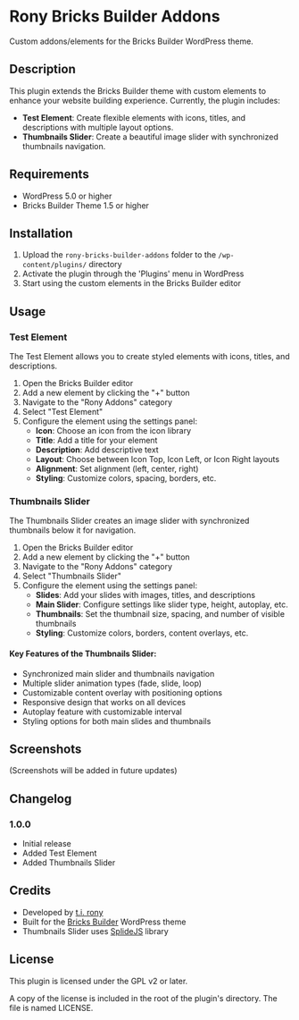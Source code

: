 # Rony Bricks Builder Addons

Custom addons/elements for the Bricks Builder WordPress theme.

## Description

This plugin extends the Bricks Builder theme with custom elements to enhance your website building experience. Currently, the plugin includes:

- **Test Element**: Create flexible elements with icons, titles, and descriptions with multiple layout options.
- **Thumbnails Slider**: Create a beautiful image slider with synchronized thumbnails navigation.

## Requirements

- WordPress 5.0 or higher
- Bricks Builder Theme 1.5 or higher

## Installation

1. Upload the `rony-bricks-builder-addons` folder to the `/wp-content/plugins/` directory
2. Activate the plugin through the 'Plugins' menu in WordPress
3. Start using the custom elements in the Bricks Builder editor

## Usage

### Test Element

The Test Element allows you to create styled elements with icons, titles, and descriptions.

1. Open the Bricks Builder editor
2. Add a new element by clicking the "+" button
3. Navigate to the "Rony Addons" category
4. Select "Test Element"
5. Configure the element using the settings panel:
   - **Icon**: Choose an icon from the icon library
   - **Title**: Add a title for your element
   - **Description**: Add descriptive text
   - **Layout**: Choose between Icon Top, Icon Left, or Icon Right layouts
   - **Alignment**: Set alignment (left, center, right)
   - **Styling**: Customize colors, spacing, borders, etc.

### Thumbnails Slider

The Thumbnails Slider creates an image slider with synchronized thumbnails below it for navigation.

1. Open the Bricks Builder editor
2. Add a new element by clicking the "+" button
3. Navigate to the "Rony Addons" category
4. Select "Thumbnails Slider"
5. Configure the element using the settings panel:
   - **Slides**: Add your slides with images, titles, and descriptions
   - **Main Slider**: Configure settings like slider type, height, autoplay, etc.
   - **Thumbnails**: Set the thumbnail size, spacing, and number of visible thumbnails
   - **Styling**: Customize colors, borders, content overlays, etc.

#### Key Features of the Thumbnails Slider:

- Synchronized main slider and thumbnails navigation
- Multiple slider animation types (fade, slide, loop)
- Customizable content overlay with positioning options
- Responsive design that works on all devices
- Autoplay feature with customizable interval
- Styling options for both main slides and thumbnails

## Screenshots

(Screenshots will be added in future updates)

## Changelog

### 1.0.0

- Initial release
- Added Test Element
- Added Thumbnails Slider

## Credits

- Developed by [t.i. rony](https://tirony.me)
- Built for the [Bricks Builder](https://bricksbuilder.io/) WordPress theme
- Thumbnails Slider uses [SplideJS](https://splidejs.com/) library

## License

This plugin is licensed under the GPL v2 or later.

A copy of the license is included in the root of the plugin's directory. The file is named LICENSE.
